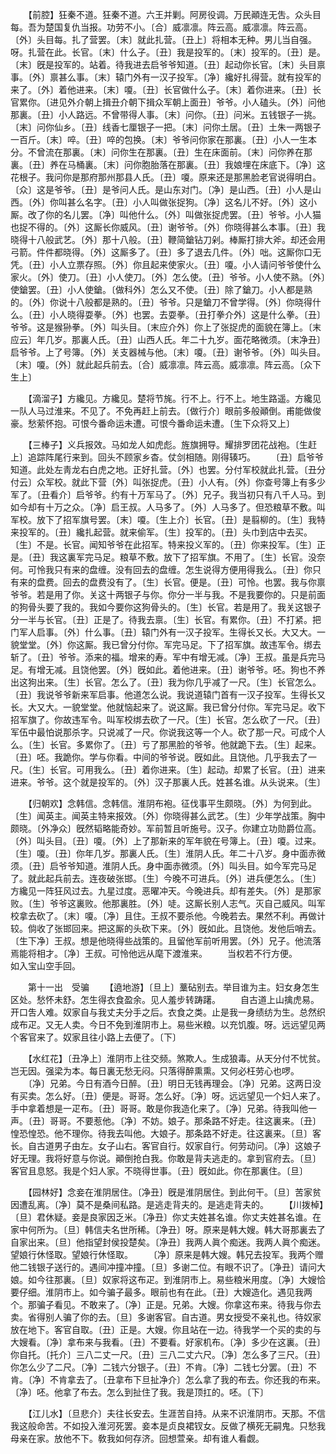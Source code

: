 <!-- { "loadSidebar": true } -->
　　【前腔】狂秦不道。狂秦不道。六王并剿。阿房役调。万民顚连无吿。众头目每。吾为楚国复仇当报。功劳不小。〔合〕威凛凛。阵云高。威凛凛。阵云高。〔外〕头目每。扎了营罢。〔末〕就此扎营。〔丑上〕将相本无种。男儿当自强。呀。扎营在此。长官。〔末〕什么子。〔丑〕我是投军的。〔末〕投军的。〔丑〕是。〔末〕旣是投军的。站着。待我进去启爷爷知道。〔丑〕起动你长官。〔末〕头目禀事。〔外〕禀甚么事。〔末〕辕门外有一汉子投军。〔净〕纔好扎得营。就有投军的来了。〔外〕着他进来。〔末〕嗄。〔丑〕长官做什么子。〔末〕着你进来。〔丑〕长官累你。〔进见外介朝上揖丑介朝下揖众军朝上面丑〕爷爷。小人磕头。〔外〕问他那裏。〔丑〕小人路远。不曾带得人事。〔末〕问你。〔丑〕问米。五钱银子一挑。〔末〕问你仙乡。〔丑〕线香七厘银子一把。〔末〕问你土居。〔丑〕土朱一两银子一百斤。〔末〕啐。〔丑〕啐的包换。〔末〕爷爷问你家在那裏。〔丑〕小人一生本分。不曾流在那裏。〔末〕问你生在那裏。〔丑〕生在床面前。〔末〕问你养在那裏。〔丑〕养在马桶裏。〔末〕问你胞胎落在那裏。〔丑〕我娘埋在床底下。〔净〕这花根子。我问你是那府那州那县人氏。〔丑〕嗄。原来还是那黑脸老官说得明白。〔众〕这是爷爷。〔丑〕是爷问人氏。是山东对门。〔净〕是山西。〔丑〕小人是山西。〔外〕你叫甚么名字。〔丑〕小人叫做张捉狗。〔净〕这名儿不好。〔外〕这小厮。改了你的名儿罢。〔净〕叫他什么。〔外〕叫做张捉虎罢。〔丑〕爷爷。小人猫也捉不得的。〔外〕这厮长你威风。〔丑〕谢爷爷。〔外〕你晓得甚么本事。〔丑〕我晓得十八般武艺。〔外〕那十八般。〔丑〕鞭简鎗钻刀剁。棒厮打排大斧。却还会用弓箭。件件都晓得。〔外〕这厮多了。〔丑〕多了退去几件。〔外〕咄。这厮你口无凭。〔丑〕小人立票存照。〔外〕你且起来使家火。〔丑〕嗄。小人请问爷爷使什么家火。〔外〕使刀。〔丑〕小人使刀。〔外〕怎么使。〔丑〕爷爷。小人使不熟。〔外〕使鎗罢。〔丑〕小人使鎗。〔做科外〕怎么又不使。〔丑〕除了鎗刀。小人都是熟的。〔外〕你说十八般都是熟的。〔丑〕爷爷。只是鎗刀不曾学得。〔外〕你晓得什么。〔丑〕小人晓得耍拳。〔外〕也罢。去耍拳。〔丑打拳介外〕这是什么拳。〔丑〕爷爷。这是猴狲拳。〔外〕叫头目。〔末应介外〕你上了张捉虎的面貌在簿上。〔末应云〕年几岁。那裏人氏。〔丑〕山西人氏。年二十九岁。面花略微须。〔末净丑〕启爷爷。上了号簿。〔外〕关支器械与他。〔末〕嗄。〔丑〕谢爷爷。〔外〕叫头目。〔末〕嗄。〔外〕就此起兵前去。〔合〕威凛凛。阵云高。威凛凛。阵云高。〔众下生上〕 

　　【滴溜子】方纔见。方纔见。楚将节旄。行不上。行不上。地生路遥。方纔见一队人马过淮来。不见了。不免再赶上前去。〔做行介〕眼前多般顚倒。甫能做俊豪。愁萦怀抱。可恨今番命运未遭。可恨今番命运未遭。〔生下众将又上〕 

　　【三棒子】义兵报效。马如龙人如虎彪。旌旗拥导。耀排罗团花战袍。〔生赶上〕追踪阵尾行来到。回头不顾家乡杳。仗剑相随。刚得辏巧。 
　　〔丑〕启爷爷知道。此处左靑龙右白虎之地。正好扎营。〔外〕也罢。分付军校就此扎营。〔丑分付云〕众军校。就此下营〔外〕叫张捉虎。〔丑〕小人有。〔外〕你查号簿上有多少军了。〔丑看介〕启爷爷。约有十万军马了。〔外〕兄子。我当初只有八千人马。到如今却有十万之众。〔净〕启王叔。人马多了。〔外〕人马多了。但恐粮草不敷。叫军校。放下了招军旗号罢。〔末〕嗄。〔生上介〕长官。〔丑〕是翦柳的。〔生〕我特来投军的。〔丑〕纔扎起营。就来偷军。〔生〕投军的。〔丑〕头巾到店中去买。〔生〕不是。长官。闻知爷爷在此招军。特来投义军的。〔丑〕你来投军。〔生〕正是。〔丑〕我这裏军完马足。粮草不敷。放下了招军旗。不用了。〔生〕长官。没奈何。可怜我只有来的盘缠。没有回去的盘缠。怎生说得方便用得我么。〔丑〕你只有来的盘费。回去的盘费没有了。〔生〕长官。便是。〔丑〕可怜。也罢。我与你禀爷爷。若是用了你。关这十两银子与你。你分一半与我。不是我要你的。只是前面的狗骨头要了我的。我如今要你这狗骨头的。〔生〕长官。若是用了。我关这银子分一半与长官。〔丑〕正是了。待我去禀。〔生〕长官。有累你。〔丑〕不打紧。把门军人启事。〔外〕什么事。〔丑〕辕门外有一汉子投军。生得长又长。大又大。一貌堂堂。〔外〕你这厮。我已曾分付你。军完马足。下了招军旗。故违军令。绑去斩了。〔丑〕爷爷。添来的福。增来的寿。军中有增无减。〔净〕王叔。虽是兵完马足。有增无减。且饶他罢。〔外〕旣如此。着他进来。〔丑〕谢爷爷。呸。狗也不养出这狗出来。〔生〕长官。怎么了。〔丑〕我为你几乎减了一尺。〔生〕长官怎么。〔丑〕我说爷爷新来军启事。他道怎么说。我说道辕门首有一汉子投军。生得长又长。大又大。一貌堂堂。他就恼起来了。说这厮。我已曾分付你。军完马足。收下招军旗了。你故违军令。叫军校绑去砍了一尺。〔生〕长官。怎么砍了一尺。〔丑〕军伍中最怕说那杀字。只说减了一尺。你说我这等一个人。砍了那一尺。可成个人么。〔生〕长官。多累你了。〔丑〕亏了那黑脸的爷爷。他就跪下去。〔生〕起来。〔丑〕呸。我跪你。学与你看。中间的爷爷说。旣如此。且饶他。几乎我去了一尺。〔生〕长官。可用我么。〔丑〕着你进来。〔生〕起动。却累了长官。〔丑〕进来进来。爷爷。这个就是投军的。〔外〕汉子那裏人氏。姓甚名谁。从头说来。〔生〕 

　　【归朝欢】念韩信。念韩信。淮阴布袍。征伐事平生颇晓。〔外〕为何到此。〔生〕闻英主。闻英主特来报效。〔外〕你晓得甚么武艺。〔生〕少年学战策。胸中颇晓。〔外净众〕旣然韬略能奇妙。军前暂且听施号。汉子。你建立功勋爵位高。〔外〕叫头目。〔丑〕嗄。〔外〕上了那新来的军年貌在号簿上。〔丑〕嗄。过来。〔生〕嗄。〔丑〕你年几岁。那裏人氏。〔生〕淮阴人氏。年二十八岁。身中面赤微须。〔丑〕启爷爷知道。淮阴人氏。身中面赤微须。〔外〕叫头目。如今军完马足了。就此起兵前去。连夜破张邯。〔生〕今晚不可进兵。〔外〕进兵便怎么。〔生〕方纔见一阵狂风过去。九星过度。恶曜冲天。今晚进兵。却有差失。〔外〕是那家败。〔生〕爷爷这裏败。他那裏胜。〔外〕唗。这厮长别人志气。灭自己威风。叫军校拿去砍了。〔末〕嗄。〔净〕且住。王叔不要杀他。今晚若去。果然不利。再做计较。倘收了张邯回来。把这厮的头砍下来。〔外〕旣如此。且饶他。发他后哨去。〔生下净〕王叔。想是他晓得些战策的。且留他军前听用罢。〔外〕兄子。他流落焉能将相才。〔净〕王叔。可怜他远从麾下渡淮来。 
　　当权若不行方便。　　　　如入宝山空手回。 

　　第十一出　受骗 
　　【遶地游】〔旦上〕藳砧别去。举目谁为主。妇女身怎生区处。愁怀未舒。怎生得衣食盈余。见人羞步转踌躇。 
　　自古道上山擒虎易。开口吿人难。奴家自与我丈夫分手之后。衣食之类。止是我一身绩纺为生。总然织成布疋。又无人卖。今日不免到淮阴市上。易些米粮。以充饥腹。呀。远远望见两个客官来了。奴家且往小路上去便了。〔下〕 

　　【水红花】〔丑净上〕淮阴市上往交频。煞欺人。生成狼毒。从天分付不忧贫。岂无因。强梁为本。每日裏无愁无闷。只落得醉熏熏。又何必枉劳心也啰。 
　　〔净〕兄弟。今日有酒今日醉。〔丑〕明日无钱再理会。〔净〕兄弟。这两日没有买卖。怎么好。〔丑〕便是。哥哥。怎么好。〔净〕呀。远远望见一个妇人来了。手中拿着想是一疋布。〔丑〕哥哥。敢是你我造化来了。〔净〕兄弟。待我叫他一声。〔丑〕哥哥。不要惹他。〔净〕不妨。娘子。那条路不好走。往这裏来。〔丑〕惶恐惶恐。他不理你。待我去叫他。大娘子。那条路不好走。往这裏来。〔旦〕客长。自古道男子由左。女子山右。客官自行。奴家自行。何劳动问。〔净〕这娘子好无理。我将好意与你说。顚倒抢白我。你敢是背夫逃走的。拿到官府去。〔旦〕客官且息怒。我是个妇人家。不晓得世事。〔丑〕旣如此。你在那裏住。〔旦〕 

　　【园林好】念妾在淮阴居住。〔净丑〕旣是淮阴居住。到此何干。〔旦〕苦家贫因遭乱离。〔净〕莫不是桑间私路。是逃走背夫的。是逃走背夫的。 
　　【川拨棹】〔旦〕君休疑。妾是良家因乏米。〔净丑〕你丈夫姓甚名谁。你丈夫姓甚名谁。在家中何所为。〔旦〕韩信夫名世所稀。〔净丑〕呀。原来是韩大嫂。韩大哥那裏去了自家出来。〔旦〕他指望封侯投楚矣。〔净丑〕我两人眞个痴迷。我两人眞个痴迷。望娘行休怪取。望娘行休怪取。 
　　〔净〕原来是韩大嫂。韩兄去投军。我两个赠他二钱银子送行的。遇间冲撞冲撞。〔旦〕多谢二位。有眼不识了。〔净丑〕请问大娘。如今往那裏。〔旦〕奴家将这布疋。到淮阴市上。易些粮米用度。〔净〕大嫂恰要仔细。淮阴市上。如今骗子最多。眼前也有在此。〔丑〕大嫂造化。遇见我两个。那骗子看见。不敢来了。〔净〕正是。兄弟。大嫂。你拿这布来。待我与你去卖。省得别人骗了你的去。〔旦〕多谢客官。自古道。男女授受不亲礼也。待奴家放在地下。客官自取。〔丑〕正是。大嫂。你且站在一边。待我学一个买的卖的与大嫂看。〔净〕拿布来与我看。〔丑〕不要看。好家机布。〔净〕多少在这裏。〔丑〕你自托。〔托介〕三八二丈一尺。〔丑〕三八二丈六尺。〔净〕怎么多了三尺。〔丑〕你怎么少了二尺。〔净〕二钱六分银子。〔丑〕不肯。〔净〕二钱七分罢。〔丑〕不肯。〔净〕不肯拿去了。〔丑拿布下旦扯净介〕怎么拿了我的布去。你还我的布来。〔净〕呸。他拿了布去。怎么到扯住了我。我是顶扛的。呸。〔下〕 

　　【江儿水】〔旦悲介〕夫往长安去。生涯苦自持。从来不识淮阴市。天那。不信我这般命苦。不如投入淮河死罢。妾本是贞良裙钗女。反做了横死无嗣鬼。只愁我母亲在家。放他不下。敎我如何存济。回想萱亲。却有谁人看觑。 
